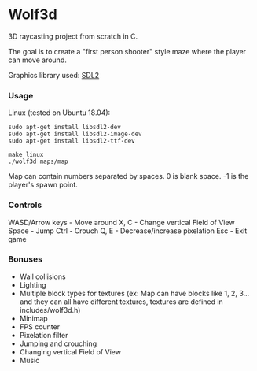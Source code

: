 # Wolf3d
3D raycasting project from scratch in C.

The goal is to create a "first person shooter" style maze where the player can move around.

Graphics library used: [SDL2](https://www.libsdl.org/)

### Usage
Linux (tested on Ubuntu 18.04):
```
sudo apt-get install libsdl2-dev
sudo apt-get install libsdl2-image-dev
sudo apt-get install libsdl2-ttf-dev

make linux
./wolf3d maps/map
```
Map can contain numbers separated by spaces.
0 is blank space. -1 is the player's spawn point.

### Controls
WASD/Arrow keys - Move around
X, C - Change vertical Field of View
Space - Jump
Ctrl - Crouch
Q, E - Decrease/increase pixelation
Esc - Exit game

### Bonuses
- Wall collisions
- Lighting
- Multiple block types for textures (ex: Map can have blocks like 1, 2, 3... and they can all have different textures,
textures are defined in includes/wolf3d.h)
- Minimap
- FPS counter
- Pixelation filter
- Jumping and crouching
- Changing vertical Field of View
- Music

